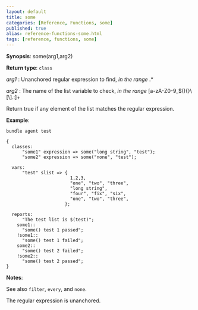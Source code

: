 ```yaml
---
layout: default
title: some
categories: [Reference, Functions, some]
published: true
alias: reference-functions-some.html
tags: [reference, functions, some]
---
```




**Synopsis**: some(arg1,arg2) 

**Return type**: `class`

  
 *arg1* : Unanchored regular expression to find, *in the range* .\*
  
 *arg2* : The name of the list variable to check, *in the range*
[a-zA-Z0-9\_\$(){}\\[\\].:]+   

Return true if any element of the list matches the regular expression.

**Example**:  
   

```cf3
bundle agent test

{
  classes:
      "some1" expression => some("long string", "test");
      "some2" expression => some("none", "test");

  vars:
      "test" slist => {
                        1,2,3,
                        "one", "two", "three",
                        "long string",
                        "four", "fix", "six",
                        "one", "two", "three",
                      };

  reports:
      "The test list is $(test)";
    some1::
      "some() test 1 passed";
    !some1::
      "some() test 1 failed";
    some2::
      "some() test 2 failed";
    !some2::
      "some() test 2 passed";
}
```

**Notes**:  
   
See also `filter`, `every`, and `none`.

The regular expression is unanchored.
